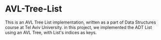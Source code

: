 # AVL-Tree-List
This is an AVL Tree List implementation, written as a part of Data Structures course at Tel Aviv University. in this project, we implemented the ADT List using an AVL Tree, with List's indices as keys.
